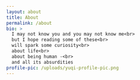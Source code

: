 ```yaml
---
layout: about
title: About
permalink: /about
bio: >
  I may not know you and you may not know me<br>
  but I hope reading some of these<br>
  will spark some curiosity<br>
  about life<br>
  about being human -<br>
  and all its absurdities
profile-pic: /uploads/yuqi-profile-pic.png
---
```

